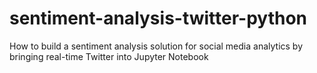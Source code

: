 # sentiment-analysis-twitter-python
How to build a sentiment analysis solution for social media analytics by bringing real-time Twitter into Jupyter Notebook
